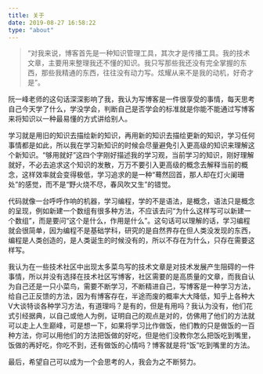 ```yaml
---
title: 关于
date: 2019-08-27 16:58:22
type: "about"
---
```


> “对我来说，博客首先是一种知识管理工具，其次才是传播工具。我的技术文章，主要用来整理我还不懂的知识。我只写那些我还没有完全掌握的东西，那些我精通的东西，往往没有动力写。炫耀从来不是我的动机，好奇才是”。

阮一峰老师的这句话深深影响了我，我认为写博客是一件很享受的事情，每天思考自己今天学了什么，学没学会，判断自己是否学会的标准就是你能不能通过写博客来将知识以一种最易懂的方式讲给别人。

学习就是用旧的知识去描绘新的知识，再用新的知识去描绘更新的知识，学习任何事情都是如此，所以我在学习新知识的时候会尽量避免引入更高级的知识来理解这个新知识。“够用就好”这四个字刚好描述我的学习观，当前学习的知识，刚好理解就好，不必去追求这个知识的发散，万万不要引入更高级的概念去解释当前的概念，这样效率就会变得极低，学习追求的是一种“蓦然回首，那人却在灯火阑珊处”的感觉，而不是“野火烧不尽，春风吹又生”的错觉。

代码就像一台呼呼作响的机器，学习编程，学的不是语法，是概念，语法只是概念的呈现，例如新建一个数组有很多种方法，不应该去问“为什么这样写可以新建一个数组”，而是要问“这个是什么，作用是什么”。这句话可以理解的话，学习编程就会很简单，因为编程不是基础学科，研究的是自然界存在但人类没发现的东西，编程是人类创造的，是人类诞生的时候没有的，所以不存在为什么，只存在需要这样写。

我认为在一些技术社区中出现太多菜鸟写的技术文章是对技术发展产生阻碍的一件事情，所以并没有选择在技术社区写博客，社区需要的是高质量的文章，而我自认为自己还是一只小菜鸟，需要不断学习，不断精进自己，写博客是一种学习方法，给自己正反馈的方法，因为有博客存在，半途而废的概率大大降低，知乎上各种大V大谈特谈各种学习方法，有道理吗？是有的，但是有用吗？我认为没有，他们花式引经据典，以自己或他人为例，证明自己的观点是对的，仿佛用了他们的方法就可以走上人生巅峰，可是想一下，如果将学习比作做饭，他们教的只是做饭的一百种方法，你可以用他们的方法把饭做的好吃，但是他们没教你怎么把饭吃到嘴里，饭做的再好吃，你吃不到，还有做饭的心情吗？博客就是将“饭”吃到嘴里的方法。

最后，希望自己可以成为一个会思考的人，我会为之不断努力。







